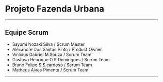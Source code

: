 # Projeto Fazenda Urbana
---
## Equipe Scrum

- Sayumi Nozaki Silva /           Scrum Master
- Alexandre Dos Santos Pinto /     Product Owner
- Vinícius Gabriel M.Souza /        Scrum Team
- Gustavo Henrique O.P Domingues /  Scrum Team
- Bruno Felipe S.S.cardoso /        Scrum Team
- Matheus Alves Pimenta /          Scrum Team

---
